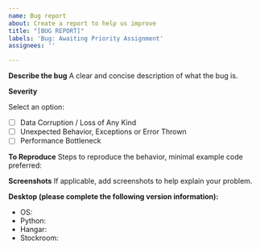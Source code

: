 ```yaml
---
name: Bug report
about: Create a report to help us improve
title: "[BUG REPORT]"
labels: 'Bug: Awaiting Priority Assignment'
assignees: ''

---
```


**Describe the bug**
A clear and concise description of what the bug is.


**Severity**
<!--- fill in the space between `[ ]` with and `x` (ie. `[x]`) --->
Select an option:
- [ ] Data Corruption / Loss of Any Kind
- [ ] Unexpected Behavior, Exceptions or Error Thrown
- [ ] Performance Bottleneck

**To Reproduce**
Steps to reproduce the behavior, minimal example code preferred:


**Screenshots**
If applicable, add screenshots to help explain your problem.


**Desktop (please complete the following version information):**

 - OS:
 - Python:
 - Hangar:
 - Stockroom:

